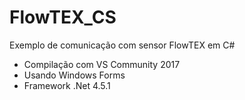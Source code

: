 # FlowTEX_CS
Exemplo de comunicação com sensor FlowTEX em C#
- Compilação com VS Community 2017
- Usando Windows Forms
- Framework .Net 4.5.1
